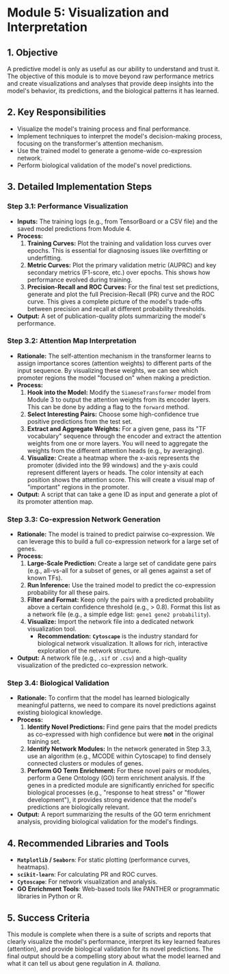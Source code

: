 # Module 5: Visualization and Interpretation

## 1. Objective

A predictive model is only as useful as our ability to understand and trust it. The objective of this module is to move beyond raw performance metrics and create visualizations and analyses that provide deep insights into the model's behavior, its predictions, and the biological patterns it has learned.

## 2. Key Responsibilities

-   Visualize the model's training process and final performance.
-   Implement techniques to interpret the model's decision-making process, focusing on the transformer's attention mechanism.
-   Use the trained model to generate a genome-wide co-expression network.
-   Perform biological validation of the model's novel predictions.

## 3. Detailed Implementation Steps

### Step 3.1: Performance Visualization

-   **Inputs:** The training logs (e.g., from TensorBoard or a CSV file) and the saved model predictions from Module 4.
-   **Process:**
    1.  **Training Curves:** Plot the training and validation loss curves over epochs. This is essential for diagnosing issues like overfitting or underfitting.
    2.  **Metric Curves:** Plot the primary validation metric (AUPRC) and key secondary metrics (F1-score, etc.) over epochs. This shows how performance evolved during training.
    3.  **Precision-Recall and ROC Curves:** For the final test set predictions, generate and plot the full Precision-Recall (PR) curve and the ROC curve. This gives a complete picture of the model's trade-offs between precision and recall at different probability thresholds.
-   **Output:** A set of publication-quality plots summarizing the model's performance.

### Step 3.2: Attention Map Interpretation

-   **Rationale:** The self-attention mechanism in the transformer learns to assign importance scores (attention weights) to different parts of the input sequence. By visualizing these weights, we can see which promoter regions the model "focused on" when making a prediction.
-   **Process:**
    1.  **Hook into the Model:** Modify the `SiameseTransformer` model from Module 3 to output the attention weights from its encoder layers. This can be done by adding a flag to the `forward` method.
    2.  **Select Interesting Pairs:** Choose some high-confidence true positive predictions from the test set.
    3.  **Extract and Aggregate Weights:** For a given gene, pass its "TF vocabulary" sequence through the encoder and extract the attention weights from one or more layers. You will need to aggregate the weights from the different attention heads (e.g., by averaging).
    4.  **Visualize:** Create a heatmap where the x-axis represents the promoter (divided into the 99 windows) and the y-axis could represent different layers or heads. The color intensity at each position shows the attention score. This will create a visual map of "important" regions in the promoter.
-   **Output:** A script that can take a gene ID as input and generate a plot of its promoter attention map.

### Step 3.3: Co-expression Network Generation

-   **Rationale:** The model is trained to predict pairwise co-expression. We can leverage this to build a full co-expression network for a large set of genes.
-   **Process:**
    1.  **Large-Scale Prediction:** Create a large set of candidate gene pairs (e.g., all-vs-all for a subset of genes, or all genes against a set of known TFs).
    2.  **Run Inference:** Use the trained model to predict the co-expression probability for all these pairs.
    3.  **Filter and Format:** Keep only the pairs with a predicted probability above a certain confidence threshold (e.g., > 0.8). Format this list as a network file (e.g., a simple edge list: `gene1 gene2 probability`).
    4.  **Visualize:** Import the network file into a dedicated network visualization tool.
        -   **Recommendation:** **`Cytoscape`** is the industry standard for biological network visualization. It allows for rich, interactive exploration of the network structure.
-   **Output:** A network file (e.g., `.sif` or `.csv`) and a high-quality visualization of the predicted co-expression network.

### Step 3.4: Biological Validation

-   **Rationale:** To confirm that the model has learned biologically meaningful patterns, we need to compare its novel predictions against existing biological knowledge.
-   **Process:**
    1.  **Identify Novel Predictions:** Find gene pairs that the model predicts as co-expressed with high confidence but were **not** in the original training set.
    2.  **Identify Network Modules:** In the network generated in Step 3.3, use an algorithm (e.g., MCODE within Cytoscape) to find densely connected clusters or modules of genes.
    3.  **Perform GO Term Enrichment:** For these novel pairs or modules, perform a Gene Ontology (GO) term enrichment analysis. If the genes in a predicted module are significantly enriched for specific biological processes (e.g., "response to heat stress" or "flower development"), it provides strong evidence that the model's predictions are biologically relevant.
-   **Output:** A report summarizing the results of the GO term enrichment analysis, providing biological validation for the model's findings.

## 4. Recommended Libraries and Tools

-   **`Matplotlib` / `Seaborn`**: For static plotting (performance curves, heatmaps).
-   **`scikit-learn`**: For calculating PR and ROC curves.
-   **`Cytoscape`**: For network visualization and analysis.
-   **GO Enrichment Tools**: Web-based tools like PANTHER or programmatic libraries in Python or R.

## 5. Success Criteria

This module is complete when there is a suite of scripts and reports that clearly visualize the model's performance, interpret its key learned features (attention), and provide biological validation for its novel predictions. The final output should be a compelling story about what the model learned and what it can tell us about gene regulation in *A. thaliana*.
